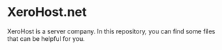

# XeroHost.net
XeroHost is a server company. In this repository, you can find some files that can be helpful for you.
